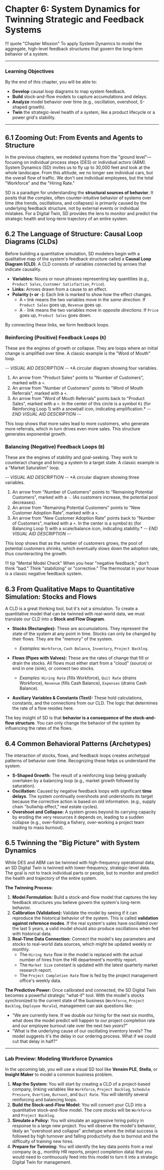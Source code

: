 # Chapter 6: System Dynamics for Twinning Strategic and Feedback Systems

!!! quote "Chapter Mission"
    To apply System Dynamics to model the aggregate, high-level feedback structures that govern the long-term behavior of a system.

---

### Learning Objectives

By the end of this chapter, you will be able to:

*   **Develop** causal loop diagrams to map system feedback.
*   **Build** stock-and-flow models to capture accumulations and delays.
*   **Analyze** model behavior over time (e.g., oscillation, overshoot, S-shaped growth).
*   **Twin** the strategic-level health of a system, like a product lifecycle or a power grid's stability.

---

## 6.1 Zooming Out: From Events and Agents to Structure

In the previous chapters, we modeled systems from the "ground level"—focusing on individual process steps (DES) or individual actors (ABM). System Dynamics (SD) invites us to fly up to 30,000 feet and look at the whole landscape. From this altitude, we no longer see individual cars, but the overall flow of traffic. We don't see individual employees, but the total "Workforce" and the "Hiring Rate."

SD is a paradigm for understanding the **structural sources of behavior**. It posits that the complex, often counter-intuitive behavior of systems over time (the trends, oscillations, and collapses) is primarily caused by the underlying feedback structure, not by external events or individual mistakes. For a Digital Twin, SD provides the lens to monitor and predict the strategic health and long-term trajectory of an entire system.

## 6.2 The Language of Structure: Causal Loop Diagrams (CLDs)

Before building a quantitative simulation, SD modelers begin with a qualitative map of the system's feedback structure called a **Causal Loop Diagram (CLD)**. A CLD consists of variables connected by arrows that indicate causality.

*   **Variables:** Nouns or noun phrases representing key quantities (e.g., `Product Sales`, `Customer Satisfaction`, `Price`).
*   **Links:** Arrows drawn from a cause to an effect.
*   **Polarity (`+` or `-`):** Each link is marked to show how the effect changes.
    *   A `+` link means the two variables move in the *same direction*. If `Product Sales` goes up, `Revenue` goes up.
    *   A `-` link means the two variables move in *opposite directions*. If `Price` goes up, `Product Sales` goes down.

By connecting these links, we form feedback loops.

### Reinforcing (Positive) Feedback Loops (`R`)
These are the engines of growth or collapse. They are loops where an initial change is amplified over time. A classic example is the "Word of Mouth" loop.

*-- VISUAL AID DESCRIPTION --*
*A circular diagram showing four variables.
1. An arrow from "Product Sales" points to "Number of Customers", marked with a `+`.
2. An arrow from "Number of Customers" points to "Word of Mouth Referrals", marked with a `+`.
3. An arrow from "Word of Mouth Referrals" points back to "Product Sales", marked with a `+`.
In the center of this circle is a symbol `R1` (for Reinforcing Loop 1) with a snowball icon, indicating amplification.*
*-- END VISUAL AID DESCRIPTION --*

This loop shows that more sales lead to more customers, who generate more referrals, which in turn drives even more sales. This structure generates exponential growth.

### Balancing (Negative) Feedback Loops (`B`)
These are the engines of stability and goal-seeking. They work to counteract change and bring a system to a target state. A classic example is a "Market Saturation" loop.

*-- VISUAL AID DESCRIPTION --*
*A circular diagram showing three variables.
1. An arrow from "Number of Customers" points to "Remaining Potential Customers", marked with a `-`. (As customers increase, the potential pool decreases).
2. An arrow from "Remaining Potential Customers" points to "New Customer Adoption Rate", marked with a `+`.
3. An arrow from "New Customer Adoption Rate" points back to "Number of Customers", marked with a `+`.
In the center is a symbol `B1` (for Balancing Loop 1) with a scale/balance icon, indicating stability.*
*-- END VISUAL AID DESCRIPTION --*

This loop shows that as the number of customers grows, the pool of potential customers shrinks, which eventually slows down the adoption rate, thus counteracting the growth.

!!! tip "Mental Model Check"
    When you hear "negative feedback," don't think "bad." Think "stabilizing" or "corrective." The thermostat in your house is a classic negative feedback system.

## 6.3 From Qualitative Maps to Quantitative Simulation: Stocks and Flows

A CLD is a great thinking tool, but it's not a simulation. To create a quantitative model that can be twinned with real-world data, we must translate our CLD into a **Stock and Flow Diagram**.

*   **Stocks (Rectangles):** These are accumulations. They represent the state of the system at any point in time. Stocks can only be changed by their flows. They are the "memory" of the system.
    *   *Examples:* `Workforce`, `Cash Balance`, `Inventory`, `Project Backlog`.

*   **Flows (Pipes with Valves):** These are the rates of change that fill or drain the stocks. All flows must either start from a "cloud" (source) or end in one (sink), or connect two stocks.
    *   *Examples:* `Hiring Rate` (fills Workforce), `Quit Rate` (drains Workforce), `Revenue` (fills Cash Balance), `Expenses` (drains Cash Balance).

*   **Auxiliary Variables & Constants (Text):** These hold calculations, constants, and the connections from our CLD. The logic that determines the rate of a flow resides here.



The key insight of SD is that **behavior is a consequence of the stock-and-flow structure**. You can only change the behavior of the system by influencing the rates of the flows.

## 6.4 Common Behavioral Patterns (Archetypes)

The interaction of stocks, flows, and feedback loops creates archetypal patterns of behavior over time. Recognizing these helps us understand the system.

*   **S-Shaped Growth:** The result of a reinforcing loop being gradually overtaken by a balancing loop (e.g., market growth followed by saturation).
*   **Oscillation:** Caused by negative feedback loops with significant **time delays**. The system continually overshoots and undershoots its target because the corrective action is based on old information. (e.g., supply chain "bullwhip effect," real estate cycles).
*   **Overshoot and Collapse:** A system grows beyond its carrying capacity by eroding the very resources it depends on, leading to a sudden collapse (e.g., over-fishing a fishery, over-working a project team leading to mass burnout).

## 6.5 Twinning the "Big Picture" with System Dynamics

While DES and ABM can be twinned with high-frequency operational data, an SD Digital Twin is twinned with lower-frequency, strategic-level data. The goal is not to track individual parts or people, but to monitor and predict the health and trajectory of the entire system.

**The Twinning Process:**

1.  **Model Formulation:** Build a stock-and-flow model that captures the key feedback structures you believe govern the system's long-term behavior.
2.  **Calibration (Validation):** Validate the model by seeing if it can reproduce the historical behavior of the system. This is called **validation against reference modes**. If the real system's sales have oscillated over the last 5 years, a valid model should also produce oscillations when fed with historical data.
3.  **Real-Time Data Connection:** Connect the model's key parameters and stocks to real-world data sources, which might be updated weekly or monthly.
    *   The `Hiring Rate` flow in the model is replaced with the actual number of hires from the HR department's monthly report.
    *   The `Market Size` constant is updated with the latest quarterly market research report.
    *   The `Project Completion Rate` flow is fed by the project management office's weekly data.

**The Predictive Power:**
Once calibrated and connected, the SD Digital Twin becomes a powerful strategic "what-if" tool. With the model's stocks synchronized to the current state of the business (`Workforce`, `Project Backlog`, `Employee Morale`), management can ask questions like:

*   "We are currently here. If we double our hiring for the next six months, what does the model predict will happen to our project completion rate and our employee burnout rate over the next *two years*?"
*   "What is the underlying cause of our oscillating inventory levels? The model suggests it's the delay in our ordering process. What if we could cut that delay in half?"

---

### Lab Preview: Modeling Workforce Dynamics

In the upcoming lab, you will use a visual SD tool like **Vensim PLE**, **Stella**, or **Insight Maker** to model a common business problem.

1.  **Map the System:** You will start by creating a CLD of a project-based company, linking variables like `Workforce`, `Project Backlog`, `Schedule Pressure`, `Overtime`, `Burnout`, and `Quit Rate`. You will identify several reinforcing and balancing loops.
2.  **Build the Stock-and-Flow Model:** You will convert your CLD into a quantitative stock-and-flow model. The core stocks will be `Workforce` and `Project Backlog`.
3.  **Simulate a Policy:** You will simulate an aggressive hiring policy in response to a large new project. You will observe the model's behavior, likely an "overshoot and collapse" archetype where the initial success is followed by high turnover and falling productivity due to burnout and the difficulty of training new hires.
4.  **Prepare for Twinning:** You will identify the key data points from a real company (e.g., monthly HR reports, project completion data) that you would need to continuously feed into this model to turn it into a strategic Digital Twin for management.